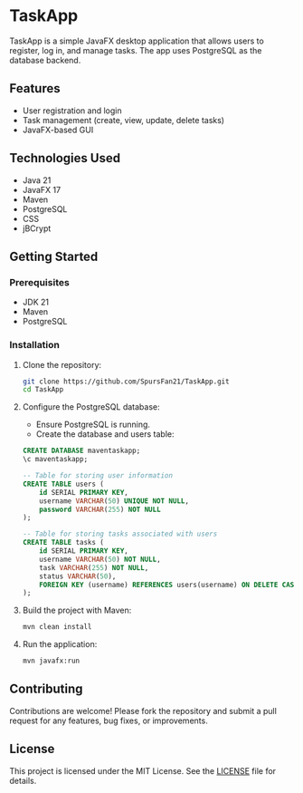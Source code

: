 # TaskApp

TaskApp is a simple JavaFX desktop application that allows users to register, log in, and manage tasks. The app uses PostgreSQL as the database backend.

## Features

- User registration and login
- Task management (create, view, update, delete tasks)
- JavaFX-based GUI

## Technologies Used

- Java 21
- JavaFX 17
- Maven
- PostgreSQL
- CSS
- jBCrypt

## Getting Started

### Prerequisites

- JDK 21
- Maven
- PostgreSQL

### Installation

1. Clone the repository:

    ```bash
    git clone https://github.com/SpursFan21/TaskApp.git
    cd TaskApp
    ```

2. Configure the PostgreSQL database:

    - Ensure PostgreSQL is running.
    - Create the database and users table:
    
    ```sql
    CREATE DATABASE maventaskapp;
    \c maventaskapp;
    
    -- Table for storing user information
    CREATE TABLE users (
        id SERIAL PRIMARY KEY,
        username VARCHAR(50) UNIQUE NOT NULL,
        password VARCHAR(255) NOT NULL
    );
    
    -- Table for storing tasks associated with users
    CREATE TABLE tasks (
        id SERIAL PRIMARY KEY,
        username VARCHAR(50) NOT NULL,
        task VARCHAR(255) NOT NULL,
        status VARCHAR(50),
        FOREIGN KEY (username) REFERENCES users(username) ON DELETE CASCADE
    );

    ```

3. Build the project with Maven:

    ```bash
    mvn clean install
    ```

4. Run the application:

    ```bash
    mvn javafx:run
    ```

## Contributing

Contributions are welcome! Please fork the repository and submit a pull request for any features, bug fixes, or improvements.

## License

This project is licensed under the MIT License. See the [LICENSE](LICENSE) file for details.

